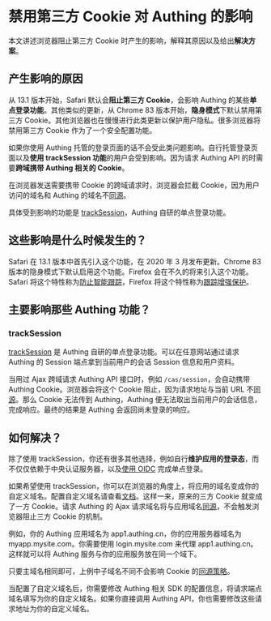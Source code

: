 # 禁用第三方 Cookie 对 Authing 的影响

<LastUpdated/>

本文讲述浏览器阻止第三方 Cookie 时产生的影响，解释其原因以及给出**解决方案**。

## 产生影响的原因

从 13.1 版本开始，Safari 默认会**阻止第三方 Cookie**，会影响 Authing 的某些**单点登录功能**。其他类似的更新，从 Chrome 83 版本开始，**隐身模式**下默认禁用第三方 Cookie。其他浏览器也在慢慢进行此类更新以保护用户隐私。很多浏览器将禁用第三方 Cookie 作为了一个安全配置功能。

如果你使用 Authing 托管的登录页面的话不会受此类问题影响。自行托管登录页面以及**使用 trackSession 功能**的用户会受到影响。因为请求 Authing API 的时需要**跨域携带 Authing 相关的 Cookie**。

在浏览器发送需要携带 Cookie 的跨域请求时，浏览器会拦截 Cookie，因为用户访问的域名和 Authing 的域名不[同源](http://www.ruanyifeng.com/blog/2016/04/same-origin-policy.html)。

具体受到影响的功能是 [trackSession](/reference-new/sdk-for-sso.md#authingsso-prototype-tracksession)，Authing 自研的单点登录功能。

## 这些影响是什么时候发生的？

Safari 在 13.1 版本中首先引入这个功能，在 2020 年 3 月发布更新。Chrome 83 版本的隐身模式下默认启用这个功能。Firefox 会在不久的将来引入这个功能。Safari 将这个特性称为[防止智能跟踪](https://webkit.org/blog/7675/intelligent-tracking-prevention/)，Firefox 将这个特性称为[跟踪增强保护](https://blog.mozilla.org/firefox/tracking-protection-study/#:~:text=Enhanced%20Tracking%20Protection%20is%20part,blocking%20requests%20to%20tracking%20domains.)。

## 主要影响那些 Authing 功能？

### trackSession

[trackSession](/guides/basics/authenticate-first-user/use-hosted-login-page.md#使用-tracksession) 是 Authing 自研的单点登录功能。可以在任意网站通过请求 Authing 的 Session 端点拿到当前用户的会话 Session 信息和用户资料。

当用过 Ajax 跨域请求 Authing API 接口时，例如 `/cas/session`，会自动携带 Authing Cookie。浏览器会将这个 Cookie 阻止，因为请求地址与当前 URL 不[同源](http://www.ruanyifeng.com/blog/2016/04/same-origin-policy.html)。那么 Cookie 无法传到 Authing，Authing 便无法取出当前用户的会话信息，完成响应。最终的结果是 Authing 会返回尚未登录的响应。

## 如何解决？

除了使用 trackSession，你还有很多其他选择，例如自行**维护应用的登录态**，而不仅仅依赖于中央认证服务器，以及[使用 OIDC](/guides/federation/oidc.md) 完成单点登录。

如果希望使用 trackSession，你可以在浏览器的角度上，将应用的域名变成你的自定义域名。配置自定义域名请查看[文档](/guides/deployment/custom-domain.md)。这样一来，原来的三方 Cookie 就变成了一方 Cookie。请求 Authing 的 Ajax 请求域名将与应用域名[同源](http://www.ruanyifeng.com/blog/2016/04/same-origin-policy.html)，不会触发浏览器阻止三方 Cookie 的机制。

例如，你的 Authing 应用域名为 app1.authing.cn，你的应用服务器域名为 myapp.mysite.com。你需要使用 login.mysite.com 来代理 app1.authing.cn。这样就可以将 Authing 服务与你的应用服务放在同一个域下。

只要主域名相同即可，上例中子域名不同不会影响 Cookie 的[同源策略](http://www.ruanyifeng.com/blog/2016/04/same-origin-policy.html)。

当配置了自定义域名后，你需要修改 Authing 相关 SDK 的配置信息，将请求端点域名填写为你的自定义域名。如果你直接调用 Authing API，你也需要修改这些请求地址为你的自定义域名。
